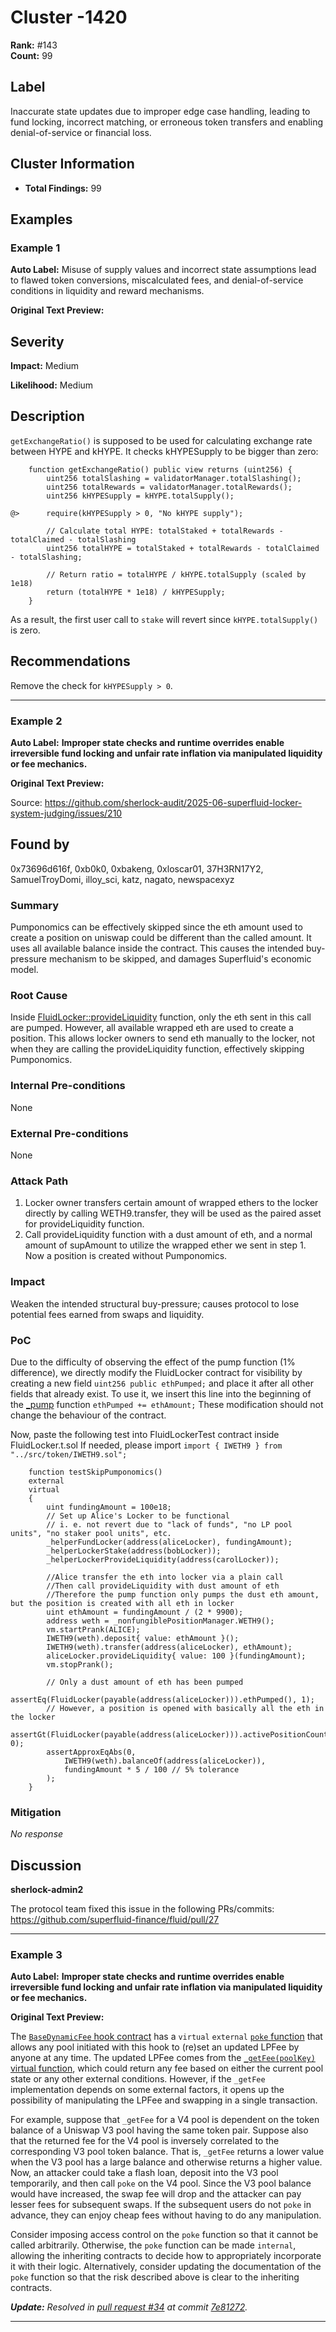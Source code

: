 # Cluster -1420

**Rank:** #143  
**Count:** 99  

## Label
Inaccurate state updates due to improper edge case handling, leading to fund locking, incorrect matching, or erroneous token transfers and enabling denial-of-service or financial loss.

## Cluster Information
- **Total Findings:** 99

## Examples

### Example 1

**Auto Label:** Misuse of supply values and incorrect state assumptions lead to flawed token conversions, miscalculated fees, and denial-of-service conditions in liquidity and reward mechanisms.  

**Original Text Preview:**

## Severity

**Impact:** Medium

**Likelihood:** Medium

## Description
`getExchangeRatio()` is supposed to be used for calculating exchange rate between HYPE and kHYPE. It checks kHYPESupply to be bigger than zero:
```solidity
    function getExchangeRatio() public view returns (uint256) {
        uint256 totalSlashing = validatorManager.totalSlashing();
        uint256 totalRewards = validatorManager.totalRewards();
        uint256 kHYPESupply = kHYPE.totalSupply();

@>      require(kHYPESupply > 0, "No kHYPE supply");

        // Calculate total HYPE: totalStaked + totalRewards - totalClaimed - totalSlashing
        uint256 totalHYPE = totalStaked + totalRewards - totalClaimed - totalSlashing;

        // Return ratio = totalHYPE / kHYPE.totalSupply (scaled by 1e18)
        return (totalHYPE * 1e18) / kHYPESupply;
    }
```
As a result, the first user call to `stake` will revert since `kHYPE.totalSupply()` is zero.

## Recommendations

Remove the check for `kHYPESupply > 0`.

---
### Example 2

**Auto Label:** **Improper state checks and runtime overrides enable irreversible fund locking and unfair rate inflation via manipulated liquidity or fee mechanics.**  

**Original Text Preview:**

Source: https://github.com/sherlock-audit/2025-06-superfluid-locker-system-judging/issues/210 

## Found by 
0x73696d616f, 0xb0k0, 0xbakeng, 0xloscar01, 37H3RN17Y2, SamuelTroyDomi, illoy\_sci, katz, nagato, newspacexyz

### Summary

Pumponomics can be effectively skipped since the eth amount used to create a position on uniswap could be different than the called amount. It uses all available balance inside the contract. This causes the intended buy-pressure mechanism to be skipped, and damages Superfluid's economic model.

### Root Cause

Inside [FluidLocker::provideLiquidity](https://github.com/sherlock-audit/2025-06-superfluid-locker-system/blob/d8beaeed47f766659a1600a87372a7905109aa3c/fluid/packages/contracts/src/FluidLocker.sol#L423-L429) function, only the eth sent in this call are pumped. However, all available wrapped eth are used to create a position. This allows locker owners to send eth manually to the locker, not when they are calling the provideLiquidity function, effectively skipping Pumponomics.

### Internal Pre-conditions

None

### External Pre-conditions

None

### Attack Path

1. Locker owner transfers certain amount of wrapped ethers to the locker directly by calling WETH9.transfer, they will be used as the paired asset for provideLiquidity function.
2. Call provideLiquidity function with a dust amount of eth, and a normal amount of supAmount to utilize the wrapped ether we sent in step 1.
Now a position is created without Pumponomics.

### Impact

Weaken the intended structural buy-pressure; causes protocol to lose potential fees earned from swaps and liquidity.

### PoC

Due to the difficulty of observing the effect of the pump function (1% difference), we directly modify the FluidLocker contract for visibility by creating a new field
```uint256 public ethPumped;``` 
and place it after all other fields that already exist.
To use it, we insert this line into the beginning of the [_pump](https://github.com/sherlock-audit/2025-06-superfluid-locker-system/blob/d8beaeed47f766659a1600a87372a7905109aa3c/fluid/packages/contracts/src/FluidLocker.sol#L639) function
```ethPumped += ethAmount;```
These modification should not change the behaviour of the contract.

Now, paste the following test into FluidLockerTest contract inside FluidLocker.t.sol
If needed, please import `import { IWETH9 } from "../src/token/IWETH9.sol";`
```solidity
    function testSkipPumponomics()
    external
    virtual
    {
        uint fundingAmount = 100e18;
        // Set up Alice's Locker to be functional
        // i. e. not revert due to "lack of funds", "no LP pool units", "no staker pool units", etc.
        _helperFundLocker(address(aliceLocker), fundingAmount);
        _helperLockerStake(address(bobLocker));
        _helperLockerProvideLiquidity(address(carolLocker));

        //Alice transfer the eth into locker via a plain call
        //Then call provideLiquidity with dust amount of eth
        //Therefore the pump function only pumps the dust eth amount, but the position is created with all eth in locker
        uint ethAmount = fundingAmount / (2 * 9900);
        address weth = _nonfungiblePositionManager.WETH9();
        vm.startPrank(ALICE);
        IWETH9(weth).deposit{ value: ethAmount }();
        IWETH9(weth).transfer(address(aliceLocker), ethAmount);
        aliceLocker.provideLiquidity{ value: 100 }(fundingAmount);
        vm.stopPrank();

        // Only a dust amount of eth has been pumped
        assertEq(FluidLocker(payable(address(aliceLocker))).ethPumped(), 1);
        // However, a position is opened with basically all the eth in the locker
        assertGt(FluidLocker(payable(address(aliceLocker))).activePositionCount(), 0);
        assertApproxEqAbs(0,
            IWETH9(weth).balanceOf(address(aliceLocker)),
            fundingAmount * 5 / 100 // 5% tolerance
        );
    }
```

### Mitigation

_No response_

## Discussion

**sherlock-admin2**

The protocol team fixed this issue in the following PRs/commits:
https://github.com/superfluid-finance/fluid/pull/27

---
### Example 3

**Auto Label:** **Improper state checks and runtime overrides enable irreversible fund locking and unfair rate inflation via manipulated liquidity or fee mechanics.**  

**Original Text Preview:**

The [`BaseDynamicFee` hook contract](https://github.com/OpenZeppelin/uniswap-hooks/blob/f051c147dbf296b2b854de92970905a880cd1d51/src/fee/BaseDynamicFee.sol#L21) has a `virtual` `external` [`poke` function](https://github.com/OpenZeppelin/uniswap-hooks/blob/f051c147dbf296b2b854de92970905a880cd1d51/src/fee/BaseDynamicFee.sol#L59) that allows any pool initiated with this hook to (re)set an updated LPFee by anyone at any time. The updated LPFee comes from the [`_getFee(poolKey)` virtual function](https://github.com/OpenZeppelin/uniswap-hooks/blob/f051c147dbf296b2b854de92970905a880cd1d51/src/fee/BaseDynamicFee.sol#L37), which could return any fee based on either the current pool state or any other external conditions. However, if the `_getFee` implementation depends on some external factors, it opens up the possibility of manipulating the LPFee and swapping in a single transaction.

For example, suppose that `_getFee` for a V4 pool is dependent on the token balance of a Uniswap V3 pool having the same token pair. Suppose also that the returned fee for the V4 pool is inversely correlated to the corresponding V3 pool token balance. That is, `_getFee` returns a lower value when the V3 pool has a large balance and otherwise returns a higher value. Now, an attacker could take a flash loan, deposit into the V3 pool temporarily, and then call `poke` on the V4 pool. Since the V3 pool balance would have increased, the swap fee will drop and the attacker can pay lesser fees for subsequent swaps. If the subsequent users do not `poke` in advance, they can enjoy cheap fees without having to do any manipulation.

Consider imposing access control on the `poke` function so that it cannot be called arbitrarily. Otherwise, the `poke` function can be made `internal`, allowing the inheriting contracts to decide how to appropriately incorporate it with their logic. Alternatively, consider updating the documentation of the `poke` function so that the risk described above is clear to the inheriting contracts.

***Update:** Resolved in [pull request #34](https://github.com/OpenZeppelin/uniswap-hooks/pull/34) at commit [7e81272](https://github.com/OpenZeppelin/uniswap-hooks/pull/34/commits/7e812726b392af7376de78d31453f82fecc072f3).*

---
